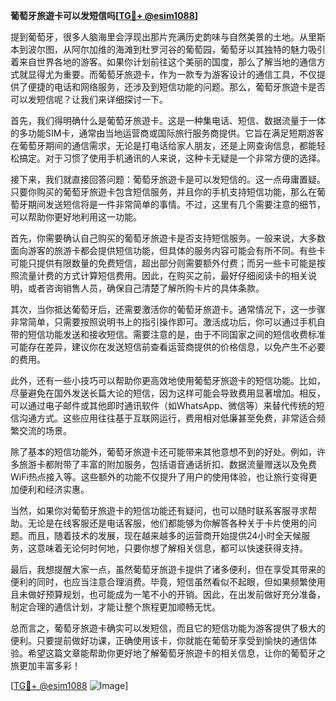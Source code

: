 **葡萄牙旅遊卡可以发短信吗[[TG💪+ @esim1088](https://t.me/s/esim1088)]**

提到葡萄牙，很多人脑海里会浮现出那片充满历史韵味与自然美景的土地。从里斯本到波尔图，从阿尔加维的海滩到杜罗河谷的葡萄园，葡萄牙以其独特的魅力吸引着来自世界各地的游客。如果你计划前往这个美丽的国度，那么了解当地的通信方式就显得尤为重要。而葡萄牙旅遊卡，作为一款专为游客设计的通信工具，不仅提供了便捷的电话和网络服务，还涉及到短信功能的问题。那么，葡萄牙旅遊卡是否可以发短信呢？让我们来详细探讨一下。

首先，我们得明确什么是葡萄牙旅遊卡。这是一种集电话、短信、数据流量于一体的多功能SIM卡，通常由当地运营商或国际旅行服务商提供。它旨在满足短期游客在葡萄牙期间的通信需求，无论是打电话给家人朋友，还是上网查询信息，都能轻松搞定。对于习惯了使用手机通讯的人来说，这种卡无疑是一个非常方便的选择。

接下来，我们就直接回答问题：葡萄牙旅遊卡是可以发短信的。这一点毋庸置疑。只要你购买的葡萄牙旅遊卡包含短信服务，并且你的手机支持短信功能，那么在葡萄牙期间发送短信将是一件非常简单的事情。不过，这里有几个需要注意的细节，可以帮助你更好地利用这一功能。

首先，你需要确认自己购买的葡萄牙旅遊卡是否支持短信服务。一般来说，大多数面向游客的旅游卡都会提供短信功能，但具体的服务内容可能会有所不同。有些卡可能只提供有限数量的免费短信，超出部分则需要额外付费；而另一些卡可能是按照流量计费的方式计算短信费用。因此，在购买之前，最好仔细阅读卡的相关说明，或者咨询销售人员，确保自己清楚了解所购卡片的具体条款。

其次，当你抵达葡萄牙后，还需要激活你的葡萄牙旅遊卡。通常情况下，这一步骤非常简单，只需要按照说明书上的指引操作即可。激活成功后，你可以通过手机自带的短信功能发送和接收短信。需要注意的是，由于不同国家之间的短信收费标准可能存在差异，建议你在发送短信前查看运营商提供的价格信息，以免产生不必要的费用。

此外，还有一些小技巧可以帮助你更高效地使用葡萄牙旅遊卡的短信功能。比如，尽量避免在国外发送长篇大论的短信，因为这样可能会导致费用显著增加。相反，可以通过电子邮件或其他即时通讯软件（如WhatsApp、微信等）来替代传统的短信沟通方式。这些应用往往基于互联网运行，费用相对低廉甚至免费，非常适合频繁交流的场景。

除了基本的短信功能外，葡萄牙旅遊卡还可能带来其他意想不到的好处。例如，许多旅游卡都附带了丰富的附加服务，包括语音通话折扣、数据流量赠送以及免费WiFi热点接入等。这些额外的功能不仅提升了用户的使用体验，也让旅行变得更加便利和经济实惠。

当然，如果你对葡萄牙旅遊卡的短信功能还有疑问，也可以随时联系客服寻求帮助。无论是在线客服还是电话客服，他们都能够为你解答各种关于卡片使用的问题。而且，随着技术的发展，现在越来越多的运营商开始提供24小时全天候服务，这意味着无论何时何地，只要你想了解相关信息，都可以快速获得支持。

最后，我想提醒大家一点，虽然葡萄牙旅遊卡提供了诸多便利，但在享受其带来的便利的同时，也应当注意合理消费。毕竟，短信虽然看似不起眼，但如果频繁使用且未做好预算规划，也可能成为一笔不小的开销。因此，在出发前做好充分准备，制定合理的通信计划，才能让整个旅程更加顺畅无忧。

总而言之，葡萄牙旅遊卡确实可以发短信，而且它的短信功能为游客提供了极大的便利。只要提前做好功课，正确使用该卡，你就能在葡萄牙享受到愉快的通信体验。希望这篇文章能帮助你更好地了解葡萄牙旅遊卡的相关信息，让你的葡萄牙之旅更加丰富多彩！

[[TG💪+ @esim1088](https://t.me/s/esim1088) ![Image](https://i.postimg.cc/4NQfJmqS/Snipaste-2025-05-13-00-14-12.png)]